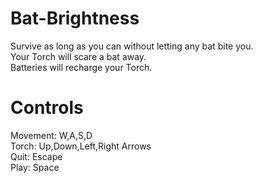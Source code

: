 # Bat-Brightness
Survive as long as you can without letting any bat bite you. \
Your Torch will scare a bat away. \
Batteries will recharge your Torch.

# Controls
Movement: W,A,S,D \
Torch: Up,Down,Left,Right Arrows \
Quit: Escape \
Play: Space
